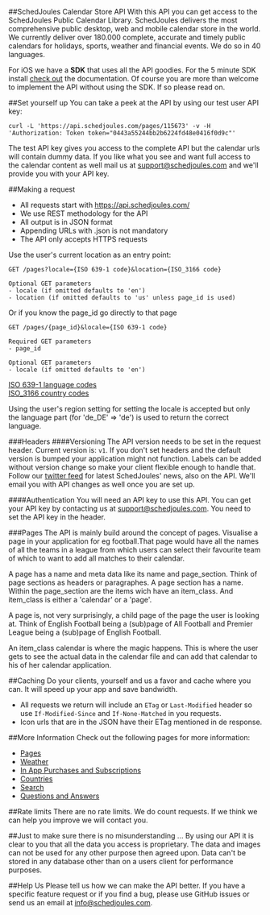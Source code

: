 ##SchedJoules Calendar Store API
With this API you can get access to the SchedJoules Public Calendar Library. SchedJoules delivers the most comprehensive public desktop, web and mobile calendar store in the world. We currently deliver over 180.000 complete, accurate and timely public calendars for holidays, sports, weather and financial events. We do so in 40 languages.

For iOS we have a **SDK** that uses all the API goodies. For the 5 minute SDK install [check out](http://schedjoules.com/resources/developer-resources/ios/CalendarStoreDocumentation/index.html) the documentation. Of course you are more than welcome to implement the API without using the SDK. If so please read on.

##Set yourself up
You can take a peek at the API by using our test user API key:
```
curl -L 'https://api.schedjoules.com/pages/115673' -v -H 'Authorization: Token token="0443a55244bb2b6224fd48e0416f0d9c"'
```
The test API key gives you access to the complete API but the calendar urls will contain dummy data. If you like what you see and want full access to the calendar content as well mail us at support@schedjoules.com and we'll provide you with your API key.

##Making a request
* All requests start with https://api.schedjoules.com/
* We use REST methodology for the API
* All output  is in JSON format
* Appending URLs with .json is not mandatory
* The API only accepts HTTPS requests

Use the user's current location as an entry point:
```
GET /pages?locale={ISO 639-1 code}&location={ISO_3166 code}

Optional GET parameters
- locale (if omitted defaults to 'en')
- location (if omitted defaults to 'us' unless page_id is used)
```

Or if you know the page_id go directly to that page
```
GET /pages/{page_id}&locale={ISO 639-1 code}

Required GET parameters
- page_id

Optional GET parameters
- locale (if omitted defaults to 'en')
```

[ISO 639-1 language codes](https://en.wikipedia.org/wiki/List_of_ISO_639-1_codes)  
[ISO_3166 country codes](https://en.wikipedia.org/wiki/ISO_3166-1_alpha-2)

Using the user's region setting for setting the locale is accepted but only the language part (for 'de_DE' => 'de') is used to return the correct language.  

###Headers
####Versioning
The API version needs to be set in the request header. Current version is: `v1`. If you don't set headers and the default version is bumped your application might not function. Labels can be added without version change so make your client flexible enough to handle that. Follow our [twitter feed](http://twitter.com/schedjoules) for latest SchedJoules' news, also on the API. We'll email you with API changes as well once you are set up.

####Authentication
You will need an API key to use this API. You can get your API key by contacting us at support@schedjoules.com. You need to set the API key in the header.

###Pages
The API is mainly build around the concept of pages. Visualise a page in your application for eg football.That page would have all the names of all the teams in a league from which users can select their favourite team of which to want to add all matches to their calendar.

A page has a name and meta data like its name and page_section. Think of page sections as headers or paragraphes. A page section has a name. Within the page_section are the items wich have an item_class. And item_class is either a 'calendar' or a 'page'.

A page is, not very surprisingly, a child page of the page the user is looking at. Think of English Football being a (sub)page of All Football and Premier League being a (sub)page of English Football.

An item_class calendar is where the magic happens. This is where the user gets to see the actual data in the calendar file and can add that calendar to his of her calendar application.

##Caching
Do your clients, yourself and us a favor and cache where you can. It will speed up your app and save bandwidth.
* All requests we return will include an `ETag` or `Last-Modified` header so use `If-Modified-Since` and `If-None-Matched` in you requests.
* Icon urls that are in the JSON have their ETag mentioned in de response.

##More Information
Check out the following pages for more information:
* [Pages](https://github.com/schedjoules/calendar-store-api/blob/master/details/pages.md)
* [Weather](https://github.com/schedjoules/calendar-store-api/blob/master/details/weather.md)
* [In App Purchases and Subscriptions](https://github.com/schedjoules/calendar-store-api/blob/master/details/in_app_purchases.md)
* [Countries](https://github.com/schedjoules/calendar-store-api/blob/master/details/countries.md)
* [Search](https://github.com/schedjoules/calendar-store-api/blob/master/details/search.md) 
* [Questions and Answers](https://github.com/schedjoules/calendar-store-api/blob/master/details/faq.md)

##Rate limits
There are no rate limits. We do count requests. If we think we can help you improve we will contact you.

##Just to make sure there is no misunderstanding ...
By using our API it is clear to you that all the data you access is proprietary. The data and images can not be used for any other purpose then agreed upon. Data can't be stored in any database other than on a users client for performance purposes.

##Help Us
Please tell us how we can make the API better. If you have a specific feature request or if you find a bug, please use GitHub issues or send us an email at info@schedjoules.com.
